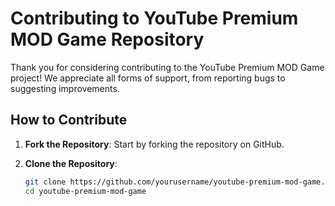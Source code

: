 # Contributing to YouTube Premium MOD Game Repository

Thank you for considering contributing to the YouTube Premium MOD Game project! We appreciate all forms of support, from reporting bugs to suggesting improvements.

## How to Contribute

1. **Fork the Repository**: Start by forking the repository on GitHub.

2. **Clone the Repository**: 
   ```bash
   git clone https://github.com/yourusername/youtube-premium-mod-game.git
   cd youtube-premium-mod-game
